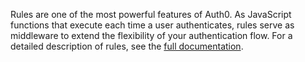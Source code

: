 Rules are one of the most powerful features of Auth0. As JavaScript functions that execute each time a user authenticates, rules serve as middleware to extend the flexibility of your authentication flow. For a detailed description of rules, see the [full documentation](/rules).
